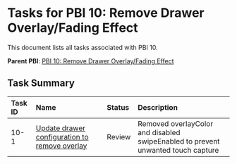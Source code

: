 # Tasks for PBI 10: Remove Drawer Overlay/Fading Effect

This document lists all tasks associated with PBI 10.

**Parent PBI**: [PBI 10: Remove Drawer Overlay/Fading Effect](mdc:prd.md)

## Task Summary

| Task ID | Name | Status | Description |
| :--- | :--- | :---- | :--- |
| 10-1 | [Update drawer configuration to remove overlay](mdc:10-1.md) | Review | Removed overlayColor and disabled swipeEnabled to prevent unwanted touch capture | 